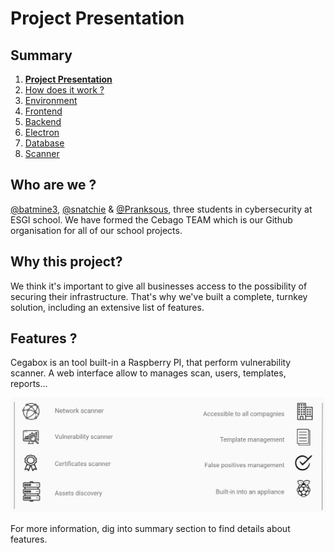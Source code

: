 # Project Presentation

## Summary

1. [**Project Presentation**](project.html)
2. [How does it work ?](working.html)
3. [Environment](env.html)
4. [Frontend](front.html)
5. [Backend](back.html)
6. [Electron](electron.html)
7. [Database](database.html)
8. [Scanner](scanner.html)

## Who are we ?

[@batmine3](https://github.com/batmine3), [@snatchie](https://github.com/snatchie) & [@Pranksous](https://github.com/Pranksous), three students in cybersecurity at ESGI school. We have formed the Cebago TEAM which is our Github organisation for all of our school projects.

## Why this project?

We think it's important to give all businesses access to the possibility of securing their infrastructure. That's why we've built a complete, turnkey solution, including an extensive list of features.

## Features ?

Cegabox is an tool built-in a Raspberry PI, that perform vulnerability scanner. A web interface allow to manages scan, users, templates, reports...

![features](/img/cegabox-features.png)

For more information, dig into summary section to find details about features.

